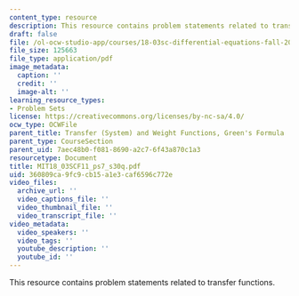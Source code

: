 ```yaml
---
content_type: resource
description: This resource contains problem statements related to transfer functions.
draft: false
file: /ol-ocw-studio-app/courses/18-03sc-differential-equations-fall-2011/360809ca9fc9cb15a1e3caf6596c772e_MIT18_03SCF11_ps7_s30q.pdf
file_size: 125663
file_type: application/pdf
image_metadata:
  caption: ''
  credit: ''
  image-alt: ''
learning_resource_types:
- Problem Sets
license: https://creativecommons.org/licenses/by-nc-sa/4.0/
ocw_type: OCWFile
parent_title: Transfer (System) and Weight Functions, Green's Formula
parent_type: CourseSection
parent_uid: 7aec48b0-f081-8690-a2c7-6f43a870c1a3
resourcetype: Document
title: MIT18_03SCF11_ps7_s30q.pdf
uid: 360809ca-9fc9-cb15-a1e3-caf6596c772e
video_files:
  archive_url: ''
  video_captions_file: ''
  video_thumbnail_file: ''
  video_transcript_file: ''
video_metadata:
  video_speakers: ''
  video_tags: ''
  youtube_description: ''
  youtube_id: ''
---
```

This resource contains problem statements related to transfer functions.